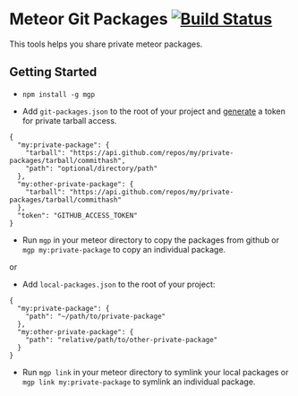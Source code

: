 # Meteor Git Packages [![Build Status](https://travis-ci.org/DispatchMe/mgp.svg?branch=master)](https://travis-ci.org/DispatchMe/mgp)

This tools helps you share private meteor packages.

## Getting Started

- `npm install -g mgp`

- Add `git-packages.json` to the root of your project and [generate](https://github.com/settings/applications#personal-access-tokens) a token for private tarball access.

````
{
  "my:private-package": {
    "tarball": "https://api.github.com/repos/my/private-packages/tarball/commithash",
    "path": "optional/directory/path"
  },
  "my:other-private-package": {
    "tarball": "https://api.github.com/repos/my/private-packages/tarball/commithash"
  },
  "token": "GITHUB_ACCESS_TOKEN"
}
````

- Run `mgp` in your meteor directory to copy the packages from github or `mgp my:private-package` to copy an individual package.

or

- Add `local-packages.json` to the root of your project:

````
{
  "my:private-package": {
    "path": "~/path/to/private-package"
  },
  "my:other-private-package": {
    "path": "relative/path/to/other-private-package"
  }
}
````

- Run `mgp link` in your meteor directory to symlink your local packages or `mgp link my:private-package` to symlink an individual package.
